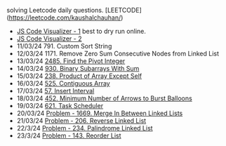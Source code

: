 solving Leetcode daily questions.
[LEETCODE] (https://leetcode.com/kaushalchauhan/)

- [JS Code Visualizer - 1](https://jsviz.klve.nl/#?code=Q) best to dry run online.
- [JS Code Visualizer - 2](https://pythontutor.com/javascript.html#mode=edit)
- 11/03/24 791. Custom Sort String
- 12/03/24 1171. Remove Zero Sum Consecutive Nodes from Linked List
- 13/03/24 [2485. Find the Pivot Integer](https://leetcode.com/problems/find-the-pivot-integer/description/)
- 14/03/24 [930. Binary Subarrays With Sum](https://leetcode.com/problems/binary-subarrays-with-sum/description)
- 15/03/24 [238. Product of Array Except Self](https://leetcode.com/problems/product-of-array-except-self/description)
- 16/03/24 [525. Contiguous Array](https://leetcode.com/problems/contiguous-array/description)
- 17/03/24 [57. Insert Interval](https://leetcode.com/problems/insert-interval/description)
- 18/03/24 [452. Minimum Number of Arrows to Burst Balloons](https://leetcode.com/problems/minimum-number-of-arrows-to-burst-balloons/description)
- 19/03/24 [621. Task Scheduler](https://leetcode.com/problems/task-scheduler/description/?envType=daily-question&envId=2024-03-19)
- 20/03/24 [Problem - 1669. Merge In Between Linked Lists](https://leetcode.com/problems/merge-in-between-linked-lists/description)
- 21/03/24 [Problem - 206. Reverse Linked List](https://leetcode.com/problems/reverse-linked-list/description)
- 22/3/24 [Problem - 234. Palindrome Linked List](https://leetcode.com/problems/palindrome-linked-list/description)
- 23/3/24 [Problem - 143. Reorder List](https://leetcode.com/problems/reorder-list/description)
